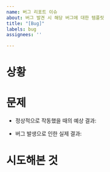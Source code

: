 ```yaml
---
name: 버그 리포트 이슈
about: 버그 발견 시 해당 버그에 대한 템플릿
title: "[Bug]"
labels: bug
assignees: ''

---
```


# 상황

<!-- 어떤 상황에서 발생한 버그인지 설명해주세요 -->

# 문제

<!-- 어떤 버그가 발생했는지 버그의 내용을 설명해주세요 -->
<!-- 정상적으로 작동했을 때의 '예상 결과'와 버그로 인해 발생한 '실제 결과'를 알려주세요 -->

-   정상적으로 작동했을 때의 예상 결과:

-   버그 발생으로 인한 실제 결과:

# 시도해본 것

<!-- 무엇을 시도했는지 설명해주세요 -->
